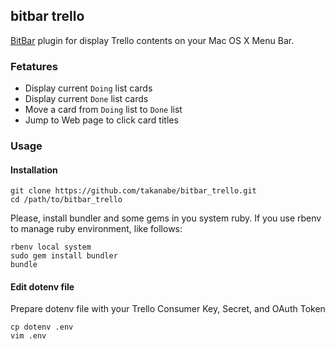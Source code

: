 ## bitbar trello
[BitBar](https://github.com/matryer/bitbar) plugin for display Trello contents on your Mac OS X Menu Bar.

### Fetatures
* Display current `Doing` list cards
* Display current `Done` list cards
* Move a card from `Doing` list to `Done` list
* Jump to Web page to click card titles

### Usage
#### Installation
```
git clone https://github.com/takanabe/bitbar_trello.git
cd /path/to/bitbar_trello
```

Please, install bundler and some gems in you system ruby. If you use rbenv to manage ruby environment, like follows:

```
rbenv local system
sudo gem install bundler
bundle
```

#### Edit dotenv file
Prepare dotenv file with your Trello Consumer Key, Secret, and OAuth Token

```
cp dotenv .env
vim .env
```

